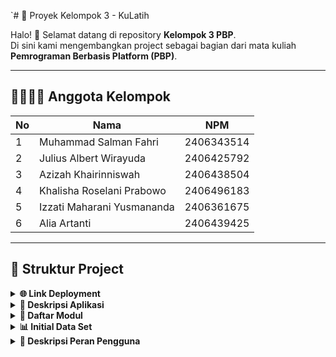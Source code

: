 `# 🚀 Proyek Kelompok 3 - KuLatih

Halo! 👋 Selamat datang di repository **Kelompok 3 PBP**.  
Di sini kami mengembangkan project sebagai bagian dari mata kuliah **Pemrograman Berbasis Platform (PBP)**.

---

## 👨‍👩‍👧‍👦 Anggota Kelompok
| No | Nama                          | NPM        |
|----|-------------------------------|------------|
| 1  | Muhammad Salman Fahri          | 2406343514 |
| 2  | Julius Albert Wirayuda         | 2406425792 |
| 3  | Azizah Khairinniswah           | 2406438504 |
| 4  | Khalisha Roselani Prabowo      | 2406496183 |
| 5  | Izzati Maharani Yusmananda     | 2406361675 |
| 6  | Alia Artanti                   | 2406439425 |

---

## 📂 Struktur Project

<details align="justify">
    <summary><b>🌐 Link Deployment</b></summary>
</details>

<details align="justify">
    <summary><b>📖 Deskripsi Aplikasi</b></summary>

## 🏆 KuLatih 🏆
KuLatih adalah sebuah platform berbasis website yang kami kembangkan dengan tujuan utama memberikan ruang eksposur bagi para pelatih dari berbagai bidang, seperti olahraga. Selama ini, banyak pelatih yang memiliki kemampuan dan pengalaman luar biasa, tetapi kesulitan menjangkau calon murid atau komunitas yang membutuhkan jasa mereka. Melalui KuLatih, kami menghadirkan sebuah ekosistem yang tidak hanya menampilkan profil para pelatih secara profesional, tetapi juga memungkinkan mereka untuk lebih mudah ditemukan, dihubungi, dan di-booking oleh pengguna yang sedang mencari pelatih sesuai kebutuhannya.

Visi kami adalah menjadikan KuLatih sebagai jembatan yang mempertemukan pelatih dengan individu maupun kelompok yang membutuhkan bimbingan, sekaligus menciptakan sebuah komunitas aktif yang saling mendukung dalam proses belajar dan mengajar. Website ini ditujukan bagi dua kelompok utama: para pelatih yang ingin menawarkan jasanya secara lebih luas, serta masyarakat umum yang membutuhkan akses mudah dan terpercaya untuk menemukan pelatih dengan bidang spesifik. Dengan adanya fitur booking langsung, integrasi kontak, serta forum komunitas, kami ingin memberikan pengalaman yang lebih dari sekadar marketplace, tetapi juga wadah kolaborasi dan pertukaran ilmu.

Masalah yang kami coba selesaikan adalah keterbatasan platform khusus bagi para pelatih. Saat ini, sebagian besar pelatih hanya mengandalkan promosi dari mulut ke mulut atau media sosial yang sifatnya tersebar dan kurang terorganisir, sehingga peluang mereka untuk mendapatkan murid baru sangat terbatas. Di sisi lain, banyak calon murid kesulitan menemukan pelatih yang tepat karena tidak adanya basis data yang terstruktur. KuLatih hadir untuk mengisi kekosongan ini: kami memberikan solusi berupa platform terpusat yang menyatukan pelatih dan murid dalam satu tempat, memperkuat jaringan komunitas, serta meningkatkan visibilitas para pelatih sehingga mereka dapat berkembang dan mendapatkan apresiasi yang layak atas keahliannya.

</details>

<details align="justify">
    <summary><b>📑 Daftar Modul</b></summary>
</details>

<details align="justify">
    <summary><b>📊 Initial Data Set</b></summary>
</details>

<details align="justify">
    <summary><b>👥 Deskripsi Peran Pengguna</b></summary>
    1. 🧑‍🏫 Pelatih (Coach)

    Pelatih merupakan pengguna yang menawarkan jasa bimbingan dalam berbagai bidang seperti olahraga dan keterampilan. Mereka berperan sebagai penyedia layanan utama yang dapat menampilkan profil profesional, mengatur jadwal latihan, serta berinteraksi dengan pengguna yang melakukan booking.

    Fitur utama:

    1. Membuat dan mengelola profil pelatih
    2. Menentukan jadwal ketersediaan latihan
    3. Menerima dan mengonfirmasi booking dari pengguna
    4. Melihat dan meninjau ulasan dari murid

    2. 👤 Pengguna (Murid)

    Pengguna adalah individu yang mencari pelatih sesuai kebutuhan mereka. Mereka dapat menelusuri daftar pelatih, melakukan booking sesi latihan, serta memberikan ulasan setelah pelatihan selesai. Peran pengguna menjadi kunci dalam menjaga interaksi dan kualitas layanan di platform.

    Fitur utama:

    1. Menelusuri dan memfilter daftar pelatih
    2. Melakukan booking dan mengatur jadwal latihan
    3. Memberikan rating & ulasan terhadap pelatih
    4. Berpartisipasi dalam forum dan komunitas

    3. 🛠️ Admin

    Admin bertugas sebagai pengelola utama platform KuLatih. Mereka memastikan seluruh fitur berjalan dengan baik, memverifikasi data pelatih, serta menjaga keamanan dan kenyamanan pengguna.

    Fitur utama:

    1. Memverifikasi akun pelatih dan pengguna
    2. Mengelola data dan laporan aktivitas sistem
    3. Memantau forum dan komunitas agar tetap kondusif
    4. Menangani pelanggaran, keluhan, dan perbaikan sistem
    </details>




